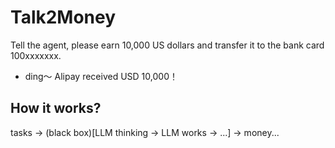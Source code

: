# Talk2Money

Tell the agent, please earn 10,000 US dollars and transfer it to the bank card 100xxxxxxx.

- ding～ Alipay received USD 10,000！


## How it works?

tasks -> (black box)[LLM thinking ->  LLM works -> ...] -> money...


